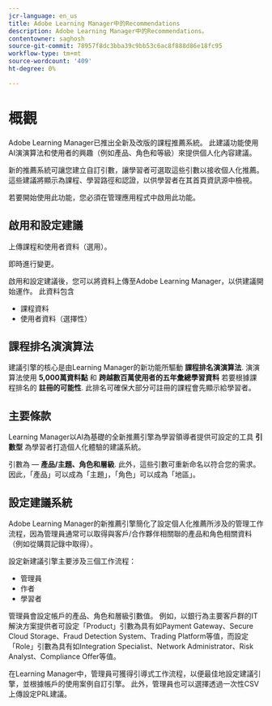 ```yaml
---
jcr-language: en_us
title: Adobe Learning Manager中的Recommendations
description: Adobe Learning Manager中的Recommendations。
contentowner: saghosh
source-git-commit: 78957f8dc3bba39c9bb53c6ac8f888d86e18fc95
workflow-type: tm+mt
source-wordcount: '409'
ht-degree: 0%

---
```



# 概觀

Adobe Learning Manager已推出全新及改版的課程推薦系統。 此建議功能使用AI演演算法和使用者的興趣（例如產品、角色和等級）來提供個人化內容建議。

新的推薦系統可讓您建立自訂引數，讓學習者可選取這些引數以接收個人化推薦。 這些建議將顯示為課程、學習路徑和認證，以供學習者在其首頁資訊源中檢視。

若要開始使用此功能，您必須在管理應用程式中啟用此功能。

## 啟用和設定建議

上傳課程和使用者資料（選用）。

即時進行變更。

啟用和設定建議後，您可以將資料上傳至Adobe Learning Manager，以供建議開始運作。 此資料包含

* 課程資料
* 使用者資料（選擇性）

## 課程排名演演算法

建議引擎的核心是由Learning Manager的新功能所驅動 **課程排名演演算法**. 演演算法使用 **5,000萬資料點** 和 **跨越數百萬使用者的五年彙總學習資料** 若要根據課程排名的 **註冊的可能性**. 此排名可確保大部分可註冊的課程會先顯示給學習者。

## 主要條款

Learning Manager以AI為基礎的全新推薦引擎為學習領導者提供可設定的工具 **引數型** 為學習者打造個人化體驗的建議系統。

引數為 — **產品/主題、角色和層級**. 此外，這些引數可重新命名以符合您的需求。 因此，「產品」可以成為「主題」，「角色」可以成為「地區」。

## 設定建議系統

Adobe Learning Manager的新推薦引擎簡化了設定個人化推薦所涉及的管理工作流程，因為管理員通常可以取得與客戶/合作夥伴相關聯的產品和角色相關資料（例如從購買記錄中取得）。

設定新建議引擎主要涉及三個工作流程：

* 管理員
* 作者
* 學習者

管理員會設定帳戶的產品、角色和層級引數值。 例如，以銀行為主要客戶群的IT解決方案提供者可設定「Product」引數為具有如Payment Gateway、Secure Cloud Storage、Fraud Detection System、Trading Platform等值，而設定「Role」引數為具有如Integration Specialist、Network Administrator、Risk Analyst、Compliance Offer等值。

在Learning Manager中，管理員可獲得引導式工作流程，以便最佳地設定建議引擎，並根據帳戶的使用案例自訂引擎。 此外，管理員也可以選擇透過一次性CSV上傳設定PRL建議。

